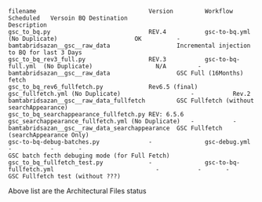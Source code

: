 	filename  								Version			Workflow											Scheduled	Versoin	BQ Destination									Description
 	gsc_to_bq.py							REV.4			gsc-to-bq.yml	(No Duplicate)						OK			-		bamtabridsazan__gsc__raw_data					Incremental injection to BQ for last 3 Days
	gsc_to_bq_rev3_full.py					REV.3			gsc-to-bq-full.yml	(No Duplicate)					N/A			-		bamtabridsazan__gsc__raw_data					GSC Full (16Months) fetch
	gsc_to_bq_rev6_fullfetch.py				Rev6.5 (final)	gsc_fullfetch.yml (No Duplicate)					-			Rev.2	bamtabridsazan__gsc__raw_data_fullfetch			GSC Fullfetch (without searchAppearance)
	gsc_to_bq_searchappearance_fullfetch.py	REV: 6.5.6		gsc_searchappearance_fullfetch.yml (No Duplicate)	-			-		bamtabridsazan__gsc__raw_data_searchappearance	GSC Fullfetch (searchAppearance Only)
	gsc-to-bq-debug-batches.py				-				gsc-debug.yml										-			-		-												GSC batch fecth debuging mode (for Full Fetch)
	gsc_to_bq_fullfetch_test.py				-				gsc-to-bq-fullfetch.yml								-			-		-												GSC Fullfetch test (without ???)

Above list are the Architectural Files status
